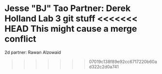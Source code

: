 Jesse "BJ" Tao
Partner: Derek Holland
Lab 3 git stuff
<<<<<<< HEAD
This might cause a merge conflict
=======
2d partner: Rawan Alzowaid
>>>>>>> 07019c138f89e92cc6717220b60ad322c2d0a741
